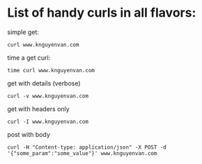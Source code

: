 # List of handy curls in all flavors:

simple get:
```
curl www.knguyenvan.com
```

time a get curl:
```
time curl www.knguyenvan.com
```

get with details (verbose)
```
curl -v www.knguyenvan.com
```

get with headers only 
```
curl -I www.knguyenvan.com
```

post with body
```
curl -H "Content-type: application/json" -X POST -d '{"some_param":"some_value"}' www.knguyenvan.com
```